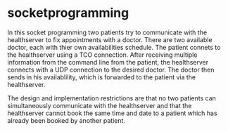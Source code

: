 # socketprogramming
In this socket programming two patients try to communicate with the healthserver to fix appointments with a doctor. There are two available doctor, each with thier own availabilities schedule. 
The patient connets to the healthserver using a TCO connection. After receiving multiple information from the command line from the patient, the healthserver connects with a UDP connection to the desired doctor.
The doctor then sends in his availablility, which is forwarded to the patient via the healthserver.

The design and implementation restrictions are that no two patients can simultaneously communicate with the healthserver and that the healthserver cannot book the same time and date to a patient which has already been booked by another patient.
